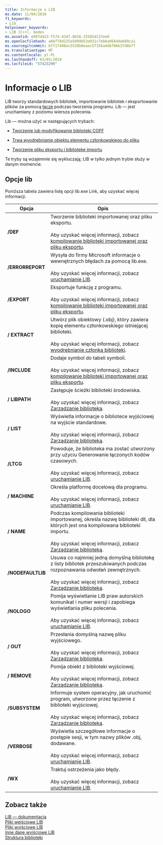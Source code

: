 ```yaml
---
title: Informacje o LIB
ms.date: 11/04/2016
f1_keywords:
- Lib
helpviewer_keywords:
- LIB [C++], modes
ms.assetid: e997d423-f574-434f-8b56-25585d137ee0
ms.openlocfilehash: a66f78d225a5899b53a931c7eb6a0564de689ca1
ms.sourcegitcommit: bff17488ac5538b8eaac57156a4d6f06b37d6b7f
ms.translationtype: MT
ms.contentlocale: pl-PL
ms.lasthandoff: 03/05/2019
ms.locfileid: "57423290"
---
```

# <a name="overview-of-lib"></a>Informacje o LIB

LIB tworzy standardowych bibliotek, importowanie bibliotek i eksportowanie plików za pomocą [łącze](../../build/reference/linker-options.md) podczas tworzenia programu. Lib — jest uruchamiany z poziomu wiersza polecenia.

Lib — można użyć w następujących trybach:

- [Tworzenie lub modyfikowanie biblioteki COFF](../../build/reference/managing-a-library.md)

- [Trwa wyodrębnianie obiektu elementu członkowskiego do pliku](../../build/reference/extracting-a-library-member.md)

- [Tworzenie pliku eksportu i bibliotekę importu](../../build/reference/working-with-import-libraries-and-export-files.md)

Te tryby są wzajemnie się wykluczają; LIB w tylko jednym trybie służy w danym momencie.

## <a name="lib-options"></a>Opcje lib

Poniższa tabela zawiera listę opcji lib.exe Link, aby uzyskać więcej informacji.

|Opcja|Opis|
|-|-|
|**/DEF**|Tworzenie biblioteki importowanej oraz pliku eksportu.<br/><br/>Aby uzyskać więcej informacji, zobacz [kompilowanie biblioteki importowanej oraz pliku eksportu](../../build/reference/building-an-import-library-and-export-file.md).|
|**/ERRORREPORT**|   Wysyła do firmy Microsoft informacje o wewnętrznych błędach za pomocą lib.exe.<br/><br/>Aby uzyskać więcej informacji, zobacz [uruchamianie LIB](../../build/reference/running-lib.md).|
|**/EXPORT**|   Eksportuje funkcję z programu.<br/><br/>Aby uzyskać więcej informacji, zobacz [kompilowanie biblioteki importowanej oraz pliku eksportu](../../build/reference/building-an-import-library-and-export-file.md).|
|**/ EXTRACT**|   Utwórz plik obiektowy (.obj), który zawiera kopię elementu członkowskiego istniejącej biblioteki.<br/><br/>Aby uzyskać więcej informacji, zobacz [wyodrębnianie członka biblioteki](../../build/reference/extracting-a-library-member.md).|
|**/INCLUDE**|   Dodaje symbol do tabeli symboli.<br/><br/>Aby uzyskać więcej informacji, zobacz [kompilowanie biblioteki importowanej oraz pliku eksportu](../../build/reference/building-an-import-library-and-export-file.md).|
|**/ LIBPATH**|   Zastępuje ścieżki biblioteki środowiska.<br/><br/>Aby uzyskać więcej informacji, zobacz [Zarządzanie biblioteką](../../build/reference/managing-a-library.md).|
|**/ LIST**|   Wyświetla informacje o bibliotece wyjściowej na wyjście standardowe.<br/><br/>Aby uzyskać więcej informacji, zobacz [Zarządzanie biblioteką](../../build/reference/managing-a-library.md).|
|**/LTCG**|   Powoduje, że biblioteka ma zostać utworzony przy użyciu Generowanie łączonych kodów czasowych.<br/><br/>Aby uzyskać więcej informacji, zobacz [uruchamianie LIB](../../build/reference/running-lib.md).|
|**/ MACHINE**|   Określa platformę docelową dla programu.<br/><br/>Aby uzyskać więcej informacji, zobacz [uruchamianie LIB](../../build/reference/running-lib.md).|
|**/ NAME**|   Podczas kompilowania biblioteki importowanej, określa nazwę biblioteki dll, dla których jest ona kompilowana biblioteki importu.<br/><br/>Aby uzyskać więcej informacji, zobacz [Zarządzanie biblioteką](../../build/reference/managing-a-library.md).|
|**/NODEFAULTLIB**|   Usuwa co najmniej jedną domyślną bibliotekę z listy bibliotek przeszukiwanych podczas rozpoznawania odwołań zewnętrznych.<br/><br/>Aby uzyskać więcej informacji, zobacz [Zarządzanie biblioteką](../../build/reference/managing-a-library.md).|
|**/NOLOGO**|   Pomija wyświetlanie LIB praw autorskich komunikat i numer wersji i zapobiega wyświetlania pliku polecenia.<br/><br/>Aby uzyskać więcej informacji, zobacz [uruchamianie LIB](../../build/reference/running-lib.md).|
|**/ OUT**|   Przesłania domyślną nazwę pliku wyjściowego.<br/><br/>Aby uzyskać więcej informacji, zobacz [Zarządzanie biblioteką](../../build/reference/managing-a-library.md).|
|**/ REMOVE**|   Pomija obiekt z biblioteki wyjściowej.<br/><br/>Aby uzyskać więcej informacji, zobacz [Zarządzanie biblioteką](../../build/reference/managing-a-library.md).|
|**/SUBSYSTEM**|   Informuje system operacyjny, jak uruchomić program, utworzone przez łączenie z biblioteki wyjściowej.<br/><br/>Aby uzyskać więcej informacji, zobacz [Zarządzanie biblioteką](../../build/reference/managing-a-library.md).|
|**/VERBOSE**|   Wyświetla szczegółowe informacje o postępie sesji, w tym nazwy plików .obj, dodawane.<br/><br/>Aby uzyskać więcej informacji, zobacz [uruchamianie LIB](../../build/reference/running-lib.md).|
|**/WX**|   Traktuj ostrzeżenia jako błędy.<br/><br/>Aby uzyskać więcej informacji, zobacz [uruchamianie LIB](../../build/reference/running-lib.md).|

## <a name="see-also"></a>Zobacz także

[LIB — dokumentacja](../../build/reference/lib-reference.md)<br/>
[Pliki wejściowe LIB](../../build/reference/lib-input-files.md)<br/>
[Pliki wyjściowe LIB](../../build/reference/lib-output-files.md)<br/>
[Inne dane wyjściowe LIB](../../build/reference/other-lib-output.md)<br/>
[Struktura biblioteki](../../build/reference/structure-of-a-library.md)
